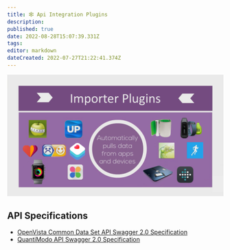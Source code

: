 ```yaml
---
title: 🕸 Api Integration Plugins
description: 
published: true
date: 2022-08-28T15:07:39.331Z
tags: 
editor: markdown
dateCreated: 2022-07-27T21:22:41.374Z
---
```


![](/assets/importer-plugins.PNG)

## API Specifications

* [OpenVista Common Data Set API Swagger 2.0 Specification](https://github.com/cure-dao/docs/blob/main/plugins/api-integration-plugins/open-vista-common-data-set-api-v1.0.0-swagger-2.0.json)
* [QuantiModo API Swagger 2.0 Specification](https://docs.quantimo.do)
